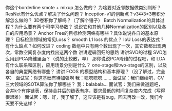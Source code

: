 
你这个borderline smote + mixup 怎么做的？
为啥要对近邻数据做类别判断？
ResNet有什么优点？解决了什么问题？
Inception-v1的创新点？v3中3*3卷积分解怎么做的？
3D卷积你了解吗？（了解个锤子）
Batch Normalization的具体过程？为什么要有两个可学习参数？
说说它和其他几种Normalization的区别以及各自的应用场景？
Anchor Free的目标检测网络有哪些？具体说说各自的基本原理？
目标检测领域的常见Loss？
smooth L1 loss 的优点？
IoU Loss的表达式？有什么缺点？如何改进？
coding
数组中只有两个数出现了一次，其它数都出现两次，常数空间复杂度内找出这两个数
讲讲逻辑回归的思路
讲讲SVD的过程
SVD怎么用到PCA降维里面？（说的比较散，卒）
那你说说PCA降维的过程吧，和 LDA 有什么联系和区别，应用场景分别是什么？
one-stage和two-stage的区别，以及各自的典型网络有哪些？
讲讲 FCOS 的模型结构和基本原理？（没了解过，完全卒）
面试官：你这基础有待加强啊
我：嗯嗯嗯嗯.......
面试官：我们继续吧，CV三大领域的SOTA算法你了解哪些？
我：balabala...
面试官：我们来做道题吧，合并k个有序链表，保持合并后的链表有序，要求最低的时间复杂度内完成（写得很艰难）
面试官：嗯，好，我了解了，这应该是有bug，回去再改一改，我们今天要不先这样？
